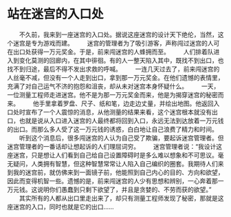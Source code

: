 # 站在迷宫的入口处
　　不久前，我来到一座迷宫的入口处。据说这座迷宫的设计天下绝伦，当然，这个迷宫是专为游戏而建。 
　　迷宫的管理者为了吸引游客，声称闯过迷宫的人可在出口处获得一万元奖金。于是，前来闯迷宫的人蜂拥而至。 
　　人们排着队进入到变化莫测的回廊内，在其中徘徊。有的人一整天陷入其中，既找不到出口，也找不到归途，最后不得不发出求救的呼喊。 
　　一连几天过去了，前来闯迷宫的人丝毫不减，但没有一个人走到出口，拿到那一万元奖金。在他们遗憾的表情里，充满了对自己运气不济的抱怨和沮丧，却从未对迷宫本身怀疑什么。 
　　一天， 一位测量工程师走进迷宫。他不是为那一万元奖金而来，他是为揭穿迷宫的秘密而来。 
　　他手里拿着罗盘、尺子、纸和笔，边走边丈量，并绘出地图。他返回入口处时宣布了一个人震惊的消息，从他测量的结果来看，这个迷宫根本就没有出口，也就是说从入口进入迷宫的人最终都将回到入口，永远无法到达放着一万元钱的出口。而那么多人受了这一万元钱的诱惑，白白地让自己浪费了精力和时间。 
　　听到这个消息后，很多闯迷宫的人认为自己受了欺骗，要起诉迷宫管理者。但迷宫管理者的一番话却让想起诉的人们理屈词穷。 
　　迷宫管理者说：“我设计这座迷宫，只是想让人们看到自己给自己设置障碍时是多么难以想象和不可思议。毫无疑问，人类拥有智慧，但这种智慧常常让人陷入自己编织的圈套。我期待人们来到我的迷宫前，就仿佛来到一面镜子前，他能照到自己内心的目的、方向和欲望，因此而变得机智一些。遗憾的是，前来闯迷宫的人少有思想和辨别，一心奔着那一万元钱。这说明你们愚蠢到只剩下欲望了，并且是贪婪的、不劳而获的欲望。” 
　　其实所有的人都从出口里走出来了，却只有测量工程师发现了秘密，那就是这座迷宫的入口，同时也就是它的出口……
 